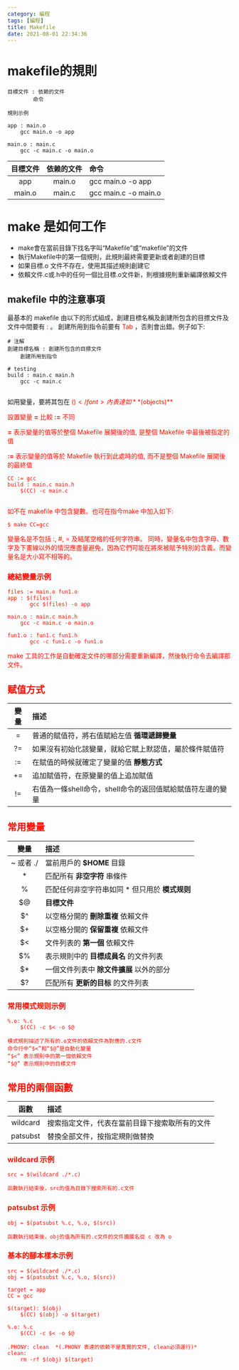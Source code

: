 ```yaml
---
category: 編程
tags: [編程]
title: Makefile
date: 2021-08-01 22:34:36
---
```


# makefile的規則

```
目標文件 : 依赖的文件
        命令

規則示例

app : main.o
	gcc main.o -o app

main.o : main.c
	gcc -c main.c -o main.o

```


|目標文件|依赖的文件| 命令 |
|:---:|:---:|:---|
|app | main.o |gcc main.o -o app|
|main.o|main.c |gcc main.c -o main.o|

# make 是如何工作

- make會在當前目錄下找名字叫“Makefile”或“makefile”的文件
- 執行Makefile中的第一個規則，此規則最終需要更新或者創建的目標
- 如果目標.o 文件不存在，使用其描述規則創建它
- 依賴文件.c或.h中的任何一個比目標.o文件新，則根據規則重新編譯依賴文件


## makefile 中的注意事項

最基本的 makefile 由以下的形式組成，創建目標名稱及創建所包含的目摽文件及文件中間要有 <font color="#FF1000"> : </font>。 創建所用到指令前要有 <font color="#FF1000">Tab</font> ，否則會出錯。例子如下:

```
# 注解
創建目標名稱 : 創建所包含的目摽文件
    創建所用到指令

# testing
build : main.c main.h
    gcc -c main.c
    
```

如用變量，要將其包在 <font color="#FF1000"> $( ) </font> 內表達如 **$(objects)**

設置變量 **=** 比較 **:=** 不同

**=** 表示變量的值等於整個 Makefile 展開後的值, 是整個 Makefile 中最後被指定的值

**:=** 表示變量的值等於 Makefile 執行到此處時的值, 而不是整個 Makefile 展開後的最終值

```
CC := gcc
build : main.c main.h
    $(CC) -c main.c
    
```

如不在 makefile 中包含變數。也可在指今make 中加入如下:

```
$ make CC=gcc
```

變量名是不包括 :, #, = 及結尾空格的任何字符串。 同時，變量名中包含字母、數字及下畫線以外的情況應盡量避免，因為它們可能在將來被賦予特別的含義。而變量名是大小寫不相等的。

### 總結變量示例

```
files := main.o fun1.o
app : $(files)
	   gcc $(files) -o app
	
main.o : main.c main.h
   	gcc -c main.c -o main.o

fun1.o : fun1.c fun1.h
	   gcc -c fun1.c -o fun1.o
```
make 工具的工作是自動確定文件的哪部分需要重新編譯，然後執行命令去編譯那文件。

## 赋值方式

| 變量 | 描述 |
|:---: | :--- |
| =   | 普通的賦值符，將右值賦給左值 **循環遞歸變量**|
| ?=  | 如果沒有初始化該變量，就給它賦上默認值，屬於條件賦值符|
| :=  | 在賦值的時候就確定了變量的值 **靜態方式**|
| +=  | 追加賦值符，在原變量的值上追加賦值|
| !=  | 右值為一條shell命令，shell命令的返回值賦給賦值符左邊的變量|


## 常用變量

| 變量 | 描述 |
|:---: | :--- |
| ~  或者 ./ | 當前用戶的 **$HOME** 目錄|
| *  | 匹配所有 **非空字符** 串條件|
| %  | 匹配任何非空字符串如同 * 但只用於 **模式规则**|
| $@ | **目標文件**|
| $^ | 以空格分開的 **刪除重複** 依賴文件|
| $+ | 以空格分開的 **保留重複** 依賴文件|
| $< | 文件列表的 **第一個** 依賴文件|
| $% | 表示規則中的 **目標成員名** 的文件列表|
| $* | 一個文件列表中 **除文件擴展** 以外的部分|
| $? | 匹配所有 **更新的目标** 的文件列表|


### 常用模式规则示例

``` 
%.o: %.c
	$(CC) -c $< -o $@

模式規則描述了所有的.o文件的依賴文件為對應的.c文件
命令行中“$<”和“$@”是自動化變量
“$<” 表示規則中的第一個依賴文件
“$@” 表示規則中的目標文件
```

## 常用的兩個函數

| 函數| 描述 |
|:---: |:--- |
|wildcard|搜索指定文件，代表在當前目錄下搜索取所有的文件|
|patsubst|替換全部文件，按指定規則做替換|

### wildcard 示例

``` 
src = $(wildcard ./*.c)

函數執行結束後，src的值為目錄下搜索所有的.c文件
```

### patsubst 示例

``` 
obj = $(patsubst %.c, %.o, $(src))

函數執行結束後，obj的值為所有的.c文件的文件擴展名從 c 改為 o 
```


### 基本的腳本樣本示例

```
src = $(wildcard ./*.c)
obj = $(patsubst %.c, %.o, $(src))

target = app
CC = gcc

$(target): $(obj)
   	$(CC) $(obj) -o $(target)

%.o: %.c
   	$(CC) -c $< -o $@

.PHONY: clean  *(.PHONY 表達的依赖不是真實的文件, clean必須運行)*
clean:
   	rm -rf $(obj) $(target)

```